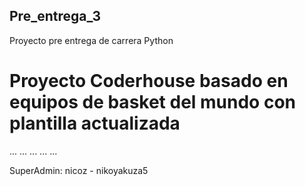 ## Pre_entrega_3
Proyecto pre entrega de carrera Python

# Proyecto Coderhouse basado en equipos de basket del mundo con plantilla actualizada
...
...
...
...
...

SuperAdmin: 
nicoz -
nikoyakuza5
